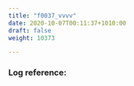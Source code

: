 ```yaml
---
title: "f0037_vvvv"
date: 2020-10-07T00:11:37+1010:00
draft: false
weight: 10373

---
```


### Log reference: <no value>

```
